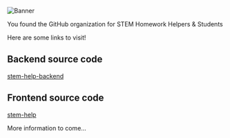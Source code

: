
![Banner](https://api.stem.help/v1/service/banner/html/STEM_Helpers_&_Students)

You found the GitHub organization for STEM Homework Helpers & Students

Here are some links to visit!

## Backend source code

[stem-help-backend](https://github.com/stem-discord/stem-help-backend)

## Frontend source code

[stem-help](https://github.com/stem-discord/stem-help)

More information to come...
